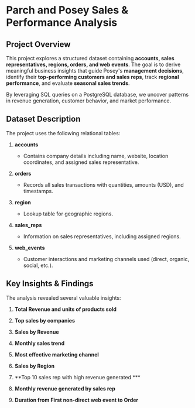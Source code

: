 # Parch and Posey Sales & Performance Analysis

## Project Overview
This project explores a structured dataset containing **accounts, sales representatives, regions, orders, and web events**. The goal is to derive meaningful business insights that guide Posey's **management decisions**, identify their **top-performing customers and sales reps**, track **regional performance**, and evaluate **seasonal sales trends**.  

By leveraging SQL queries on a PostgreSQL database, we uncover patterns in revenue generation, customer behavior, and market performance.  



## Dataset Description
The project uses the following relational tables:

1. **accounts**  
   - Contains company details including name, website, location coordinates, and assigned sales representative.  

2. **orders**  
   - Records all sales transactions with quantities, amounts (USD), and timestamps.  

3. **region**  
   - Lookup table for geographic regions.  

4. **sales_reps**  
   - Information on sales representatives, including assigned regions.  

5. **web_events**  
   - Customer interactions and marketing channels used (direct, organic, social, etc.).  


## Key Insights & Findings
The analysis revealed several valuable insights:

1. **Total Revenue and units of products sold**   

2. **Top sales by companies**  

3. **Sales by Revenue**   

4. **Monthly sales trend**  

5. **Most effective marketing channel**  

6. **Sales by Region**  

7. **Top 10 sales rep with high revenue generated ***

8. **Monthly revenue generated by sales rep**

9. **Duration from First non-direct web event to Order**
